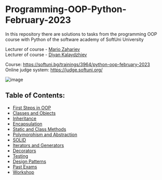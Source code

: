 # Programming-OOP-Python-February-2023
In this repository there are solutions to tasks from the programming OOP course with Python of the software academy of SoftUni University 

Lecturer of course - [Mario Zahariev](https://www.linkedin.com/in/mario-zahariev-753a7b202/)
<br>
Lecturer of course - [Diyan Kalaydzhiev](https://github.com/DiyanKalaydzhiev23)

Course: https://softuni.bg/trainings/3964/python-oop-february-2023
<br>
Online judge system: https://judge.softuni.org/

![image](https://user-images.githubusercontent.com/68993494/185683680-bcfefe65-88fb-4192-b0b2-ff9130c39487.png)

## Table of Contents:
- [First Steps in OOP](https://github.com/AleksKostadinov/Programming-OOP-Python-February-2023/tree/main/first_steps_in_oop)
- [Classes and Objects](https://github.com/AleksKostadinov/Programming-OOP-Python-February-2023/tree/main/classes_and_objects)
- [Inheritance](https://github.com/AleksKostadinov/Programming-OOP-Python-February-2023/tree/main/inheritance)
- [Encapsulation](https://github.com/AleksKostadinov/Programming-OOP-Python-February-2023/tree/main/encapsulation)
- [Static and Class Methods](https://github.com/AleksKostadinov/Programming-OOP-Python-February-2023/tree/main/static_and_class_methods)
- [Polymorphism and Abstraction](https://github.com/AleksKostadinov/Programming-OOP-Python-February-2023/tree/main/polymorphism_and_abstraction)
- [SOLID](https://github.com/AleksKostadinov/Programming-OOP-Python-February-2023/tree/main/solid)
- [Iterators and Generators](https://github.com/AleksKostadinov/Programming-OOP-Python-February-2023/tree/main/iterators_and_generators)
- [Decorators](https://github.com/AleksKostadinov/Programming-OOP-Python-February-2023/tree/main/decorators)
- [Testing](https://github.com/AleksKostadinov/Programming-OOP-Python-February-2023/tree/main/testing)
- [Design Patterns](https://github.com/AleksKostadinov/Programming-OOP-Python-February-2023/tree/main/design_patterns)
- [Past Exams](https://github.com/AleksKostadinov/Programming-OOP-Python-February-2023/tree/main/past_exams)
- [Workshop](https://github.com/AleksKostadinov/Programming-OOP-Python-February-2023/tree/main/workshop)
